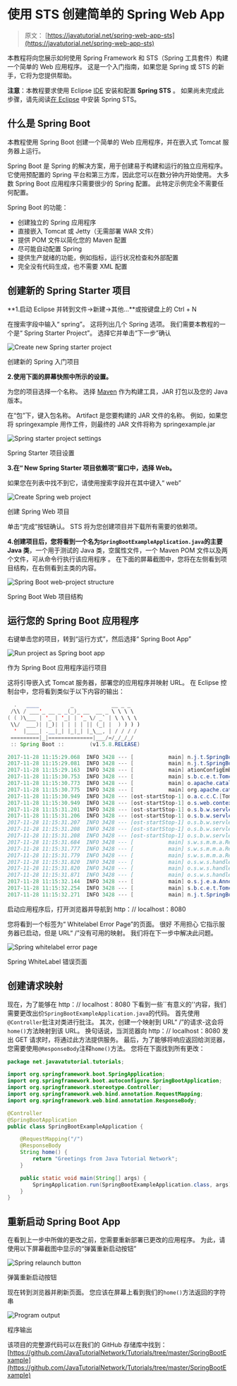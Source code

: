 # 使用 STS 创建简单的 Spring Web App

> 原文： [https://javatutorial.net/spring-web-app-sts](https://javatutorial.net/spring-web-app-sts)

本教程将向您展示如何使用 Spring Framework 和 STS（Spring 工具套件）构建一个简单的 Web 应用程序。 这是一个入门指南，如果您是 Spring 或 STS 的新手，它将为您提供帮助。

**注意**：本教程要求使用 Eclipse [IDE](https://javatutorial.net/choose-your-java-ide-eclipse-netbeans-and-intellij-idea) 安装和配置 **Spring STS** 。 如果尚未完成此步骤，请先阅读[在 Eclipse](https://javatutorial.net/install-spring-sts-in-eclipse) 中安装 Spring STS。

## 什么是 Spring Boot

本教程使用 Spring Boot 创建一个简单的 Web 应用程序，并在嵌入式 Tomcat 服务器上运行。

Spring Boot 是 Spring 的解决方案，用于创建易于构建和运行的独立应用程序。 它使用预配置的 Spring 平台和第三方库，因此您可以在数分钟内开始使用。 大多数 Spring Boot 应用程序只需要很少的 Spring 配置。 此特定示例完全不需要任何配置。

Spring Boot 的功能：

*   创建独立的 Spring 应用程序
*   直接嵌入 Tomcat 或 Jetty（无需部署 WAR 文件）
*   提供 POM 文件以简化您的 Maven 配置
*   尽可能自动配置 Spring
*   提供生产就绪的功能，例如指标，运行状况检查和外部配置
*   完全没有代码生成，也不需要 XML 配置

## 创建新的 Spring Starter 项目

**1.启动 Eclipse 并转到文件-&gt;新建-&gt;其他…**或按键盘上的 Ctrl + N

在搜索字段中输入“ spring”。 这将列出几个 Spring 选项。 我们需要本教程的一个是“ Spring Starter Project”。 选择它并单击“下一步”确认

![Create new Spring starter project](img/30b5d6eeb7c1968edbbeb5c81f34ccfa.jpg)

创建新的 Spring 入门项目

**2.使用下面的屏幕快照中所示的设置。**

为您的项目选择一个名称。 选择 [Maven](https://javatutorial.net/how-to-install-maven-on-windows-linux-and-mac) 作为构建工具，JAR 打包以及您的 Java 版本。

在“包”下，键入包名称。 Artifact 是您要构建的 JAR 文件的名称。 例如，如果您将 springexample 用作工件，则最终的 JAR 文件将称为 springexample.jar

![Spring starter project settings](img/22f7a431a15bdda9ae48d8164c2f30f7.jpg)

Spring Starter 项目设置

**3.在“ New Spring Starter 项目依赖项”窗口中，选择 Web。**

如果您在列表中找不到它，请使用搜索字段并在其中键入“ web”

![Create Spring web project](img/2ad6d83430bf8a1c8ec1917f33a4eb39.jpg)

创建 Spring Web 项目

单击“完成”按钮确认。 STS 将为您创建项目并下载所有需要的依赖项。

**4.创建项目后，您将看到一个名为`SpringBootExampleApplication.java`的主要 Java 类**，一个用于测试的 Java 类，空属性文件，一个 Maven POM 文件以及两个文件，可从命令行执行该应用程序 。 在下面的屏幕截图中，您将在左侧看到项目结构，在右侧看到主类的内容。

![Spring Boot web-project structure](img/05e2d823ec7ae9d04649f1fcf20283cb.jpg)

Spring Boot Web 项目结构

## 运行您的 Spring Boot 应用程序

右键单击您的项目，转到“运行方式”，然后选择“ Spring Boot App”

![Run project as Spring boot app](img/7f1845a8314b299ffe32a0b615162291.jpg)

作为 Spring Boot 应用程序运行项目

这将引导嵌入式 Tomcat 服务器，部署您的应用程序并映射 URL。 在 Eclipse 控制台中，您将看到类似于以下内容的输出：

```java
  .   ____          _            __ _ _
 /\\ / ___'_ __ _ _(_)_ __  __ _ \ \ \ \
( ( )\___ | '_ | '_| | '_ \/ _` | \ \ \ \
 \\/  ___)| |_)| | | | | || (_| |  ) ) ) )
  '  |____| .__|_| |_|_| |_\__, | / / / /
 =========|_|==============|___/=/_/_/_/
 :: Spring Boot ::        (v1.5.8.RELEASE)

2017-11-28 11:15:29.068  INFO 3428 --- [           main] n.j.t.SpringBootExampleApplication       : Starting SpringBootExampleApplication on Filips-MacBook-Air.local with PID 3428 (/Users/filip/Development/GitHub/JavaTutorialNet/SpringBootExample/target/classes started by filip in /Users/filip/Development/GitHub/JavaTutorialNet/SpringBootExample)
2017-11-28 11:15:29.081  INFO 3428 --- [           main] n.j.t.SpringBootExampleApplication       : No active profile set, falling back to default profiles: default
2017-11-28 11:15:29.163  INFO 3428 --- [           main] ationConfigEmbeddedWebApplicationContext : Refreshing org.springframework.boot.context.embedded.AnnotationConfigEmbeddedWebApplicationContext@4461c7e3: startup date [Tue Nov 28 11:15:29 EET 2017]; root of context hierarchy
2017-11-28 11:15:30.753  INFO 3428 --- [           main] s.b.c.e.t.TomcatEmbeddedServletContainer : Tomcat initialized with port(s): 8080 (http)
2017-11-28 11:15:30.773  INFO 3428 --- [           main] o.apache.catalina.core.StandardService   : Starting service [Tomcat]
2017-11-28 11:15:30.775  INFO 3428 --- [           main] org.apache.catalina.core.StandardEngine  : Starting Servlet Engine: Apache Tomcat/8.5.23
2017-11-28 11:15:30.949  INFO 3428 --- [ost-startStop-1] o.a.c.c.C.[Tomcat].[localhost].[/]       : Initializing Spring embedded WebApplicationContext
2017-11-28 11:15:30.949  INFO 3428 --- [ost-startStop-1] o.s.web.context.ContextLoader            : Root WebApplicationContext: initialization completed in 1791 ms
2017-11-28 11:15:31.201  INFO 3428 --- [ost-startStop-1] o.s.b.w.servlet.ServletRegistrationBean  : Mapping servlet: 'dispatcherServlet' to [/]
2017-11-28 11:15:31.206  INFO 3428 --- [ost-startStop-1] o.s.b.w.servlet.FilterRegistrationBean   : Mapping filter: 'characterEncodingFilter' to: [/*]
2017-11-28 11:15:31.207  INFO 3428 --- [ost-startStop-1] o.s.b.w.servlet.FilterRegistrationBean   : Mapping filter: 'hiddenHttpMethodFilter' to: [/*]
2017-11-28 11:15:31.208  INFO 3428 --- [ost-startStop-1] o.s.b.w.servlet.FilterRegistrationBean   : Mapping filter: 'httpPutFormContentFilter' to: [/*]
2017-11-28 11:15:31.208  INFO 3428 --- [ost-startStop-1] o.s.b.w.servlet.FilterRegistrationBean   : Mapping filter: 'requestContextFilter' to: [/*]
2017-11-28 11:15:31.684  INFO 3428 --- [           main] s.w.s.m.m.a.RequestMappingHandlerAdapter : Looking for @ControllerAdvice: org.springframework.boot.context.embedded.AnnotationConfigEmbeddedWebApplicationContext@4461c7e3: startup date [Tue Nov 28 11:15:29 EET 2017]; root of context hierarchy
2017-11-28 11:15:31.777  INFO 3428 --- [           main] s.w.s.m.m.a.RequestMappingHandlerMapping : Mapped "{[/error]}" onto public org.springframework.http.ResponseEntity<java.util.Map<java.lang.String, java.lang.Object>> org.springframework.boot.autoconfigure.web.BasicErrorController.error(javax.servlet.http.HttpServletRequest)
2017-11-28 11:15:31.779  INFO 3428 --- [           main] s.w.s.m.m.a.RequestMappingHandlerMapping : Mapped "{[/error],produces=[text/html]}" onto public org.springframework.web.servlet.ModelAndView org.springframework.boot.autoconfigure.web.BasicErrorController.errorHtml(javax.servlet.http.HttpServletRequest,javax.servlet.http.HttpServletResponse)
2017-11-28 11:15:31.820  INFO 3428 --- [           main] o.s.w.s.handler.SimpleUrlHandlerMapping  : Mapped URL path [/webjars/**] onto handler of type [class org.springframework.web.servlet.resource.ResourceHttpRequestHandler]
2017-11-28 11:15:31.820  INFO 3428 --- [           main] o.s.w.s.handler.SimpleUrlHandlerMapping  : Mapped URL path [/**] onto handler of type [class org.springframework.web.servlet.resource.ResourceHttpRequestHandler]
2017-11-28 11:15:31.871  INFO 3428 --- [           main] o.s.w.s.handler.SimpleUrlHandlerMapping  : Mapped URL path [/**/favicon.ico] onto handler of type [class org.springframework.web.servlet.resource.ResourceHttpRequestHandler]
2017-11-28 11:15:32.144  INFO 3428 --- [           main] o.s.j.e.a.AnnotationMBeanExporter        : Registering beans for JMX exposure on startup
2017-11-28 11:15:32.254  INFO 3428 --- [           main] s.b.c.e.t.TomcatEmbeddedServletContainer : Tomcat started on port(s): 8080 (http)
2017-11-28 11:15:32.271  INFO 3428 --- [           main] n.j.t.SpringBootExampleApplication       : Started SpringBootExampleApplication in 13.607 seconds (JVM running for 19.742)

```

启动应用程序后，打开浏览器并导航到 http：// localhost：8080

您将看到一个标签为“ Whitelabel Error Page”的页面。 很好 不用担心 它指示服务器已启动，但是 URL“ /”没有可用的映射。 我们将在下一步中解决此问题。

![Spring whitelabel error page](img/ddf32ce89a921feff9ebc5f4efc7feeb.jpg)

Spring WhiteLabel 错误页面

## 创建请求映射

现在，为了能够在 http：// localhost：8080 下看到一些``有意义的''内容，我们需要更改出价`SpringBootExampleApplication.java`的代码。 首先使用`@Controller`批注对类进行批注。 其次，创建一个映射到 URL“ /”的请求-这会将`home()`方法映射到该 URL。 换句话说，当浏览器向 http：// localhost：8080 发出 GET 请求时，将通过此方法提供服务。 最后，为了能够将响应返回给浏览器，您需要使用`@ResponseBody`注释`home()`方法。 您将在下面找到所有更改：

```java
package net.javavatutorial.tutorials;

import org.springframework.boot.SpringApplication;
import org.springframework.boot.autoconfigure.SpringBootApplication;
import org.springframework.stereotype.Controller;
import org.springframework.web.bind.annotation.RequestMapping;
import org.springframework.web.bind.annotation.ResponseBody;

@Controller
@SpringBootApplication
public class SpringBootExampleApplication {

	@RequestMapping("/")
	@ResponseBody
	String home() {
		return "Greetings from Java Tutorial Network";
	}

	public static void main(String[] args) {
		SpringApplication.run(SpringBootExampleApplication.class, args);
	}
}

```

## 重新启动 Spring Boot App

在看到上一步中所做的更改之前，您需要重新部署已更改的应用程序。 为此，请使用以下屏幕截图中显示的“弹簧重新启动按钮”

![Spring relaunch button](img/c0112a22a41891d4b0b8dd8063b3b4c4.jpg)

弹簧重新启动按钮

现在转到浏览器并刷新页面。 您应该在屏幕上看到我们的`home()`方法返回的字符串

![Program output](img/89bc4620fed0d4f4a23dcc816bf9a356.jpg)

程序输出

该项目的完整源代码可以在我们的 GitHub 存储库中找到： [https://github.com/JavaTutorialNetwork/Tutorials/tree/master/SpringBootExample](https://github.com/JavaTutorialNetwork/Tutorials/tree/master/SpringBootExample)